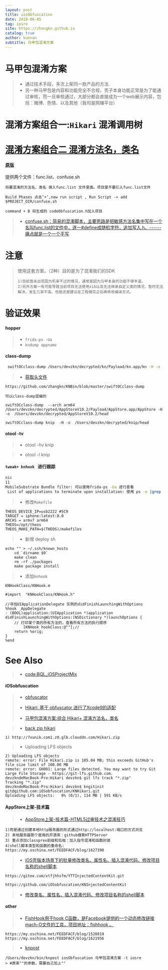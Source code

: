 ```yaml
---
layout: post
title: iosObfuscation
date: 2018-06-05
tag: iosre
site: https://zhangkn.github.io
catalog: true
author: kunnan
subtitle: 马甲包混淆方案
---
```



# 马甲包混淆方案

>* 通过技术手段，多次上架同一款产品的方法.
>* 另一种马甲包是内容和功能完全不合规，壳子本身功能正常是为了能通过审核，而一旦审核通过，大部分都会直接成为一个web展示内容，包括：赌博、色情、以及其他（我司是网赚平台）

# 混淆方案组合一:`Hikari` 混淆调用树





# [混淆方案组合二 混淆方法名，类名](https://zhangkn.github.io/2018/04/iOSobfuscation/)


#### [原版](https://blog.csdn.net/yiyaaixuexi/article/details/29201699)

提供两个文件：func.list、confuse.sh

```
将要混淆的方法名、类名 填入func.list 文件里面。项目里不要引入func.list文件

Build Phases 点击’+’,new run script , Run Script -> add $PROJECT_DIR/confuse.sh

command + B 将生成的 codeObfuscation.h加入项目
```

>* [confuse.sh：简易的混淆脚本，主要思路是把敏感方法名集中写在一个名叫func.list的文件中，逐一#define成随机字符，追加写入.h。------痛点就是一个一个手写](https://gist.github.com/zhangkn/dc2f5e5a883cc506d20fc6285775c313)


# 注意

>使用这套方案，（2种）目的是为了混淆我们的SDK
>```
>1)目前暂未出现因为机审不过的情况，通常是因为马甲本身的功能不够丰富。
>2)另外方案一有可能导致当前项目无法使用xib以及无法继承自定义类的情况，暂时无法解决，发生几率不高，但是还是建议在工程做完之后再修改编译方式。
>```

# 验证效果

#### hopper 

>* `frida-ps -Ua`
>* `kndump appname`
>

#### class-dump


```sh
 swiftOCclass-dump /Users/devzkn/decrypted/kn/Payload/kn.app/kn -H -o  /Users/devzkn/decrypted/kn/head
```

>* [获取头文件](https://github.com/zhangkn/KNBin/blob/master/swiftOCclass-dump)

```
https://github.com/zhangkn/KNBin/blob/master/swiftOCclass-dump

可以class-dump混编的

swiftOCclass-dump  --arch arm64 /Users/devzkn/decrypted/AppStoreV10.2/Payload/AppStore.app/AppStore -H -o  /Users/devzkn/decrypted/AppStoreV10.2/head

swiftOCclass-dump knip  -H -o  /Users/devzkn/decrypted/knip/head
```

#### otool -tv

>*  otool -hv knip

>*  otool -l knip

#### `tweak+ knhook ` 进行跟踪 

```sh
nic 
11 
MobileSubstrate Bundle filter: 可以使用frida-ps -Ua 进行查看
 List of applications to terminate upon installation: 使用 ps -e |grep No
```

>* 修改`Makefile`

```
THEOS_DEVICE_IP=usb2222	#5C9
TARGET = iphone:latest:8.0
ARCHS = armv7 arm64
THEOS=/opt/theos
THEOS_MAKE_PATH=$(THEOS)/makefiles
```
>* 新增 deploy sh

```
echo "" > ~/.ssh/known_hosts
	cd `dirname $0` 
	make clean
	rm -rf ./packages
	make package install
```

>* 添加`knhook`

```makefile
KNHookClass/KNHook.m
```
```xm
#import  "KNHookClass/KNHook.h"
```

```
//寻找UIApplicationDelegate 实例的didFinishLaunchingWithOptions
%hook _AppDelegate
- (BOOL)application:(UIApplication *)application didFinishLaunchingWithOptions:(NSDictionary *)launchOptions {
	// 打印某个类的所有方法的，查看所有方法的执行顺序
		[KNHook hookClass:@""];// 
    return %orig;
}
%end
```

# See Also 

>* [code:BQL_iOSProjectMix](https://github.com/iOSobfuscation/BQL_iOSProjectMix)


#### iOSobfuscation

>* [obfuscator](https://github.com/iOSobfuscation/obfuscator)
>* [Hikari: 基于 obfuscator 进行了Xcode9的适配](https://github.com/iOSHacking/Hikari)
>
>* [马甲包混淆方案:组合 Hikari+ 混淆方法名，类名](http://biqinglin.com/2018/05/06/%E9%A9%AC%E7%94%B2%E5%8C%85%E6%B7%B7%E6%B7%86%E6%96%B9%E6%A1%88/#more)

>* [back zip hikari](https://github.com/iOSobfuscation/KNHikari)

```
1) http://7xunik.com1.z0.glb.clouddn.com/Hikari.zip
```
>*  Uploading LFS objects

```
2) Uploading LFS objects
remote: error: File Hikari.zip is 185.04 MB; this exceeds GitHub's file size limit of 100.00 MB
remote: error: GH001: Large files detected. You may want to try Git Large File Storage - https://git-lfs.github.com.
devzkndeMacBook-Pro:Hikari devzkn$ git lfs track "*.zip" 
Tracking "*.zip"
devzkndeMacBook-Pro:Hikari devzkn$ kngitinit git@github.com:iOSobfuscation/KNHikari.git
Uploading LFS objects:   0% (0/1), 114 MB | 591 KB/s                                                                                                                                                                         
```

#### AppStore上架-技术篇

>* [AppStore上架-技术篇-HTML5过审技术之混淆技巧](https://www.jianshu.com/p/5b53c361514c)

```
1)而是通过创建本地http服务器的形式通过http://localhost:端口的方式浏览
2) 本地服务器那个是用的开源库：github搜索HTTPServer
3) 重点添加classprex前缀和后缀：加入指令混淆和函数封装
4)shell脚本类型和函数的重命名: https://my.oschina.net/FEEDFACF/blog/1627398
```

>*  [iOS壳版本场景下的批量修改类名、属性名、插入混淆代码、修改项目名称的shell脚本](https://gitee.com/dhar/YTTInjectedContentKit)

```
https://gitee.com/xtfjhhsfm/YTTInjectedContentKit.git

https://github.com/iOSobfuscation/KNInjectedContentKit
```

>* [修改类名、属性名、插入混淆代码、修改项目名称的shell脚本](https://github.com/iOSobfuscation/KNInjectedContentKit)


#### other
>* [FishHook用于hook C函数，是Facebook提供的一个动态修改链接mach-O文件的工具，项目地址：fishhook 。](https://github.com/facebook/fishhook)

```
https://my.oschina.net/FEEDFACF/blog/1528819
https://my.oschina.net/FEEDFACF/blog/1621956
```

>* [knpost](https://github.com/zhangkn/KNBin/blob/master/knpost) 
>
```
/Users/devzkn/bin/knpost iosObfuscation 马甲包混淆方案 -t iosre
> #原来""的参数，需要自己加上""
```

